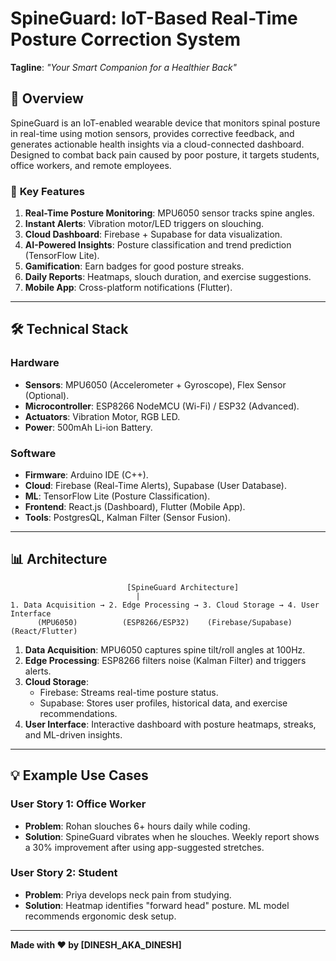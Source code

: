 # SpineGuard: IoT-Based Real-Time Posture Correction System  
**Tagline**: *"Your Smart Companion for a Healthier Back"*  

## 📌 Overview  
SpineGuard is an IoT-enabled wearable device that monitors spinal posture in real-time using motion sensors, provides corrective feedback, and generates actionable health insights via a cloud-connected dashboard. Designed to combat back pain caused by poor posture, it targets students, office workers, and remote employees.  

### 🌟 **Key Features**  
1. **Real-Time Posture Monitoring**: MPU6050 sensor tracks spine angles.  
2. **Instant Alerts**: Vibration motor/LED triggers on slouching.  
3. **Cloud Dashboard**: Firebase + Supabase for data visualization.  
4. **AI-Powered Insights**: Posture classification and trend prediction (TensorFlow Lite).  
5. **Gamification**: Earn badges for good posture streaks.  
6. **Daily Reports**: Heatmaps, slouch duration, and exercise suggestions.  
7. **Mobile App**: Cross-platform notifications (Flutter).  

---

## 🛠️ Technical Stack  
### **Hardware**  
- **Sensors**: MPU6050 (Accelerometer + Gyroscope), Flex Sensor (Optional).  
- **Microcontroller**: ESP8266 NodeMCU (Wi-Fi) / ESP32 (Advanced).  
- **Actuators**: Vibration Motor, RGB LED.  
- **Power**: 500mAh Li-ion Battery.  

### **Software**  
- **Firmware**: Arduino IDE (C++).  
- **Cloud**: Firebase (Real-Time Alerts), Supabase (User Database).  
- **ML**: TensorFlow Lite (Posture Classification).  
- **Frontend**: React.js (Dashboard), Flutter (Mobile App).  
- **Tools**: PostgresQL, Kalman Filter (Sensor Fusion).  

---

## 📊 Architecture  
```plaintext
                          [SpineGuard Architecture]
                            |
1. Data Acquisition → 2. Edge Processing → 3. Cloud Storage → 4. User Interface  
      (MPU6050)          (ESP8266/ESP32)    (Firebase/Supabase)  (React/Flutter)
```  
1. **Data Acquisition**: MPU6050 captures spine tilt/roll angles at 100Hz.  
2. **Edge Processing**: ESP8266 filters noise (Kalman Filter) and triggers alerts.  
3. **Cloud Storage**:  
   - Firebase: Streams real-time posture status.  
   - Supabase: Stores user profiles, historical data, and exercise recommendations.  
4. **User Interface**: Interactive dashboard with posture heatmaps, streaks, and ML-driven insights.  

---

## 💡 Example Use Cases  
### **User Story 1**: Office Worker  
- **Problem**: Rohan slouches 6+ hours daily while coding.  
- **Solution**: SpineGuard vibrates when he slouches. Weekly report shows a 30% improvement after using app-suggested stretches.  

### **User Story 2**: Student  
- **Problem**: Priya develops neck pain from studying.  
- **Solution**: Heatmap identifies "forward head" posture. ML model recommends ergonomic desk setup.  

---

**Made with ❤️ by [DINESH_AKA_DINESH]**  
